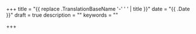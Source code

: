 +++
title = "{{ replace .TranslationBaseName '-' ' ' | title }}"
date = "{{ .Date }}"
draft = true
description = ""
keywords = ""

+++
